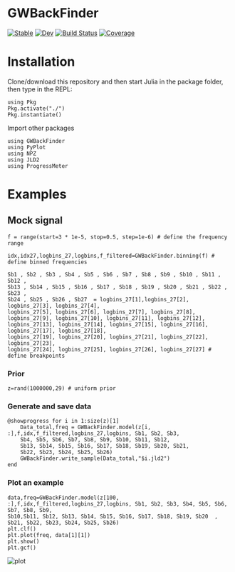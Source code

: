 # GWBackFinder

[![Stable](https://img.shields.io/badge/docs-stable-blue.svg)](https://AndronikiDimitriou.github.io/GWBackFinder.jl/stable/)
[![Dev](https://img.shields.io/badge/docs-dev-blue.svg)](https://AndronikiDimitriou.github.io/GWBackFinder.jl/dev/)
[![Build Status](https://github.com/AndronikiDimitriou/GWBackFinder.jl/actions/workflows/CI.yml/badge.svg?branch=main)](https://github.com/AndronikiDimitriou/GWBackFinder.jl/actions/workflows/CI.yml?query=branch%3Amain)
[![Coverage](https://codecov.io/gh/AndronikiDimitriou/GWBackFinder.jl/branch/main/graph/badge.svg)](https://codecov.io/gh/AndronikiDimitriou/GWBackFinder.jl)

# Installation


Clone/download this repository and then start Julia in the package folder, then type in the REPL:
```
using Pkg
Pkg.activate("./")
Pkg.instantiate()
```

Import other packages 
```
using GWBackFinder
using PyPlot
using NPZ
using JLD2
using ProgressMeter
```

# Examples

## Mock signal

```
f = range(start=3 * 1e-5, stop=0.5, step=1e-6) # define the frequency range

idx,idx27,logbins_27,logbins,f_filtered=GWBackFinder.binning(f) # define binned frequencies

Sb1 , Sb2 , Sb3 , Sb4 , Sb5 , Sb6 , Sb7 , Sb8 , Sb9 , Sb10 , Sb11 , Sb12 ,
Sb13 , Sb14 , Sb15 , Sb16 , Sb17 , Sb18 , Sb19 , Sb20 , Sb21 , Sb22 , Sb23 ,
Sb24 , Sb25 , Sb26 , Sb27  = logbins_27[1],logbins_27[2], logbins_27[3], logbins_27[4],
logbins_27[5], logbins_27[6], logbins_27[7], logbins_27[8], logbins_27[9], logbins_27[10], logbins_27[11], logbins_27[12],
logbins_27[13], logbins_27[14], logbins_27[15], logbins_27[16], logbins_27[17], logbins_27[18],
logbins_27[19], logbins_27[20], logbins_27[21], logbins_27[22], logbins_27[23], 
logbins_27[24], logbins_27[25], logbins_27[26], logbins_27[27] # define breakpoints
```

### Prior
```
z=rand(1000000,29) # uniform prior
```

### Generate and save data

```
@showprogress for i in 1:size(z)[1]
    Data_total,freq = GWBackFinder.model(z[i, :],f,idx,f_filtered,logbins_27,logbins, Sb1, Sb2, Sb3,
    Sb4, Sb5, Sb6, Sb7, Sb8, Sb9, Sb10, Sb11, Sb12,
    Sb13, Sb14, Sb15, Sb16, Sb17, Sb18, Sb19, Sb20, Sb21,
    Sb22, Sb23, Sb24, Sb25, Sb26)
    GWBackFinder.write_sample(Data_total,"$i.jld2")
end
```

### Plot an example 

```
data,freq=GWBackFinder.model(z[100, :],f,idx,f_filtered,logbins_27,logbins, Sb1, Sb2, Sb3, Sb4, Sb5, Sb6, Sb7, Sb8, Sb9,
Sb10,Sb11, Sb12, Sb13, Sb14, Sb15, Sb16, Sb17, Sb18, Sb19, Sb20  , Sb21, Sb22, Sb23, Sb24, Sb25, Sb26)
plt.clf()
plt.plot(freq, data[1][1])
plt.show()
plt.gcf()
```
![plot](GWBackFinder.jl/examples/plot.png)
